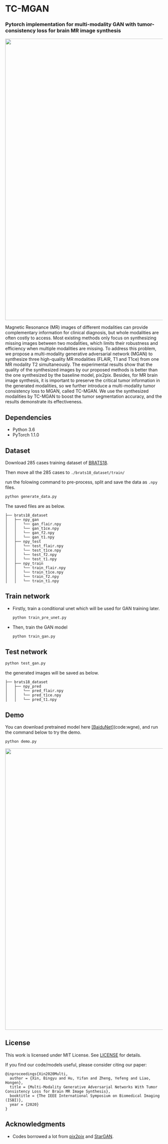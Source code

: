 # TC-MGAN
### Pytorch implementation for multi-modality GAN with tumor-consistency loss for brain MR image synthesis

<p align='center'>
<img src='https://github.com/hellopipu/TC-MGAN/blob/master/doc/1.png' width='900'/>
</p>

Magnetic Resonance (MR) images of different modalities can provide complementary information for clinical diagnosis, but whole modalities are often costly to access. Most existing methods only focus on synthesizing missing images between two modalities, which limits their robustness and efficiency when multiple modalities are missing. To address this problem, we propose a multi-modality generative adversarial network (MGAN) to synthesize three high-quality MR modalities (FLAIR, T1 and T1ce) from one MR modality T2 simultaneously. The experimental results show that the quality of the synthesized images by our proposed methods is better than the one synthesized by the baseline model, pix2pix. Besides, for MR brain image synthesis, it is important to preserve the critical tumor information in the generated modalities, so we further introduce a multi-modality tumor consistency loss to MGAN, called TC-MGAN. We use the synthesized modalities by TC-MGAN to boost the tumor segmentation accuracy, and the results demonstrate its effectiveness.

## Dependencies

- Python 3.6
- PyTorch 1.1.0

## Dataset
Download 285 cases training dataset of [BRATS18](https://www.med.upenn.edu/sbia/brats2018.html).

Then move all the 285 cases to ```./brats18_dataset/train/```

run the folowing command to pre-process, split and save the data as ```.npy``` files.
```bash
python generate_data.py
```
    
The saved files are as below.

```
├── brats18_dataset
│   ├── npy_gan
│   │   └── gan_flair.npy
│   │   └── gan_t1ce.npy
│   │   └── gan_f2.npy
│   │   └── gan_t1.npy
│   ├── npy_test
│   │   └── test_flair.npy
│   │   └── test_t1ce.npy
│   │   └── test_f2.npy
│   │   └── test_t1.npy
│   ├── npy_train
│   │   └── train_flair.npy
│   │   └── train_t1ce.npy
│   │   └── train_f2.npy
│   │   └── train_t1.npy
```

## Train network
- Firstly, train a conditional unet which will be used for GAN training later.

    ```bash
    python train_pre_unet.py
    ```
    
- Then, train the GAN model

    ```bash
    python train_gan.py
    ```
    
## Test network

```bash
python test_gan.py
```
    
the generated images will be saved as below.

   ```
├── brats18_dataset
│   ├── npy_pred
│   │   └── pred_flair.npy
│   │   └── pred_t1ce.npy
│   │   └── pred_t1.npy

```

## Demo
You can download pretrained model here [[BaiduNet]](https://pan.baidu.com/s/1eg-bUKawINmy2B63pV_zCg)(code:wgne), and run the command below to try the demo.

```bash
python demo.py
```
    
<p align='center'>
<img src='https://github.com/hellopipu/TC-MGAN/blob/master/doc/2.png' width='900'/>
</p>

## License
This work is licensed under MIT License. See [LICENSE](LICENSE) for details.

If you find our code/models useful, please consider citing our paper:
```
@inproceedings{Xin2020Multi,
  author = {Xin, Bingyu and Hu, Yifan and Zheng, Yefeng and Liao, Hongen},
  title = {Multi-Modality Generative Adversarial Networks With Tumor Consistency Loss for Brain MR Image Synthesis},
  booktitle = {The IEEE International Symposium on Biomedical Imaging (ISBI)},
  year = {2020}
}
```

## Acknowledgments
- Codes borrowed a lot from [pix2pix](https://github.com/junyanz/pytorch-CycleGAN-and-pix2pix) and [StarGAN](https://github.com/yunjey/stargan).
